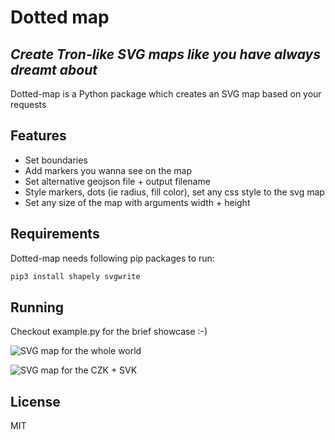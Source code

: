 # Dotted map
## _Create Tron-like SVG maps like you have always dreamt about_


Dotted-map is a Python package which creates an SVG map based on your requests

## Features

- Set boundaries
- Add markers you wanna see on the map
- Set alternative geojson file + output filename
- Style markers, dots (ie radius, fill color), set any css style to the svg map
- Set any size of the map with arguments width + height

## Requirements

Dotted-map needs following pip packages to run:

```sh
pip3 install shapely svgwrite
```

## Running

Checkout example.py for the brief showcase :-)


![SVG map for the whole world](https://raw.githubusercontent.com/monkeylanguage/dotted-map/e5734367ca3bb7c3df3361ed052e088161361cd0/examples/map.svg)


![SVG map for the CZK + SVK](https://raw.githubusercontent.com/monkeylanguage/dotted-map/e5734367ca3bb7c3df3361ed052e088161361cd0/examples/map_cze_svk.svg)

## License

MIT
